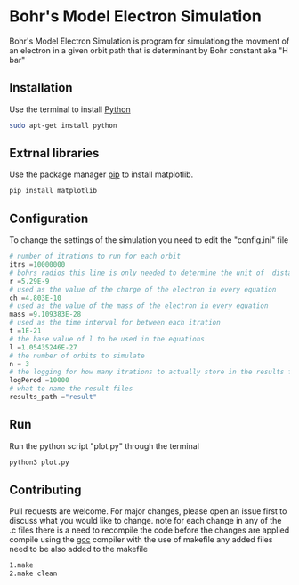 # Bohr's Model Electron Simulation

Bohr's Model Electron Simulation is program for simulationg the movment of an electron
in a given orbit path that is determinant by Bohr constant aka "H bar"

## Installation
Use the terminal to install [Python](https://www.python.org/ftp/python/3.10.0/python-3.10.0-amd64.exe)

```bash
sudo apt-get install python
```
## Extrnal libraries

Use the package manager [pip](https://pip.pypa.io/en/stable/) to install matplotlib.

```bash
pip install matplotlib
```
## Configuration

To change the settings of the simulation you need to edit the "config.ini" file

```python
# number of itrations to run for each orbit
itrs =10000000
# bohrs radios this line is only needed to determine the unit of  distance
r =5.29E-9
# used as the value of the charge of the electron in every equation
ch =4.803E-10
# used as the value of the mass of the electron in every equation
mass =9.109383E-28
# used as the time interval for between each itration
t =1E-21
# the base value of l to be used in the equations
l =1.05435246E-27
# the number of orbits to simulate
n = 3
# the logging for how many itrations to actually store in the results files
logPerod =10000
# what to name the result files
results_path ="result"

```

## Run

Run the python script "plot.py" through the terminal 

```bash
python3 plot.py
```

## Contributing
Pull requests are welcome. For major changes, please open an issue first to discuss what you would like to change.
note for each change in any of the .c files there is a need to recompile the code before the changes are applied
compile using the [gcc](https://gcc.gnu.org/) compiler with the use of makefile any added files need to be also added 
to the makefile


```bash
1.make
2.make clean

```
